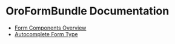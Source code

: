 OroFormBundle Documentation
===========================

- [Form Components Overview](./reference/form_components.md)
- [Autocomplete Form Type](./reference/autocomplete_form_type.md)

